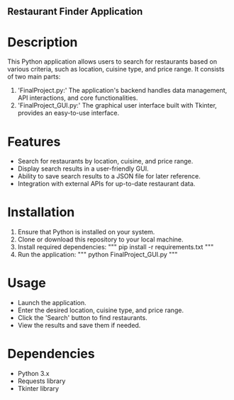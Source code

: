 ## Restaurant Finder Application

# Description
This Python application allows users to search for restaurants based on various criteria, such as location, cuisine type, and price range. It consists of two main parts:
1. 'FinalProject.py:' The application's backend handles data management, API interactions, and core functionalities.
2. 'FinalProject_GUI.py:' The graphical user interface built with Tkinter, provides an easy-to-use interface.

# Features
- Search for restaurants by location, cuisine, and price range.
- Display search results in a user-friendly GUI.
- Ability to save search results to a JSON file for later reference.
- Integration with external APIs for up-to-date restaurant data.

# Installation
1. Ensure that Python is installed on your system.
2. Clone or download this repository to your local machine.
3. Install required dependencies:
   """
   pip install -r requirements.txt
   """
4. Run the application:
   """
   python FinalProject_GUI.py
   """

# Usage
- Launch the application.
- Enter the desired location, cuisine type, and price range.
- Click the 'Search' button to find restaurants.
- View the results and save them if needed.

# Dependencies
- Python 3.x
- Requests library
- Tkinter library
